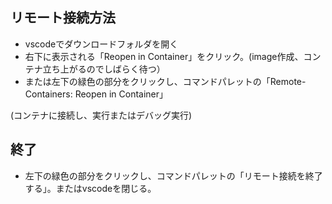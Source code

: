 ## リモート接続方法
  - vscodeでダウンロードフォルダを開く
  - 右下に表示される「Reopen in Container」をクリック。(image作成、コンテナ立ち上がるのでしばらく待つ）
  - または左下の緑色の部分をクリックし、コマンドパレットの「Remote-Containers: Reopen in Container」

(コンテナに接続し、実行またはデバッグ実行)

## 終了
  - 左下の緑色の部分をクリックし、コマンドパレットの「リモート接続を終了する」。またはvscodeを閉じる。
